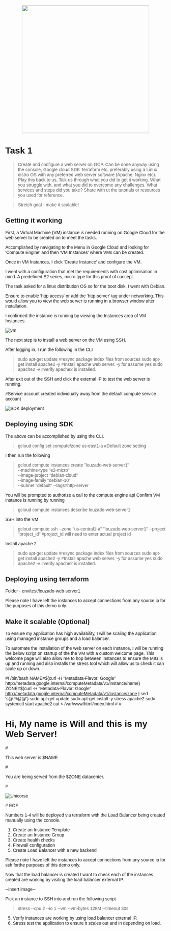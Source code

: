 <div id="header" align="center">
  <img src="https://www.freecodecamp.org/news/content/images/2020/10/gcp.png" width="400"/>
</div>

# **Task 1**

> Create and configure a web server on GCP.
Can be done anyway using the console, Google cloud SDK Terraform etc, preferably using a Linux distro OS with any preferred web server software (Apache, Nginx etc). Play this back to us, Talk us through what you did to get it working. What you struggle with, and what you did to overcome any challenges. What services and steps did you take? Share with ut the tutorials or resources you used for reference.

> Stretch goal - make it scalable!

## Getting it working

First, a Virtual Machine (VM) instance is needed running on Google Cloud for the web server to be created on to meet the tasks. 

Accomplished by navigating to the Menu in Google Cloud and looking for 'Compute Engine' and then 'VM Instances' where VMs can be created.

Once in VM Instances, I click 'Create Instance' and configure the VM.

I went with a configuration that met the requirements with cost optimisation in mind. A predefined E2 series, micro type for this proof of concept. 

The task asked for a linux distribution OS so for the boot disk, I went with Debian.

Ensure to enable 'http access' or add the 'http-server' tag under networking. This would allow you to view the web server is running in a browser window after installation.

I confirmed the instance is running by viewing the Instances area of VM Instances.

![vm](images/vm.png)

The next step is to install a web server on the VM using SSH.

After logging in, I run the following in the CLI

> sudo apt-get update #resync package index files from sources
> sudo apt-get install apache2 -y  #Install apache web server. -y for assume yes
> sudo apache2 -v #verify apache2 is installed.


After exit out of the SSH and click the external IP to test the web server is running.

#Service account created individually away from the default compute service account

![SDK deployment](images/gui-confirmation.png)


## Deploying using SDK

The above can be accomplished by using the CLI.

> gcloud config set compute/zone us-east1-a
#Default zone setting

I then run the following

> gcloud compute instances create "louzado-web-server1" \
> --machine-type "e2-micro" \
> --image-project "debian-cloud" \
> --image-family "debian-10" \
> --subnet "default"
> --tags=http-server

You will be prompted to authorize a call to the compute engine api
Confirm VM instance is running by running 

> gcloud compute instances describe louzado-web-server1

SSH into the VM

> gcloud compute ssh --zone "us-central1-a" "louzado-web-server1"  --project "project_id"
#project_id will need to enter actual project id

Install apache 2

> sudo apt-get update #resync package index files from sources
> sudo apt-get install apache2 -y  #Install apache web server. -y for assume yes
> sudo apache2 -v #verify apache2 is installed.

## Deploying using terraform

Folder - env/test/louzado-web-server1

Please note I have left the instances to accept connections from any source ip for the purposes of this demo only.


## Make it scalable (Optional)

To ensure my application has high availability, I will be scaling the application using managed instance groups and a load balancer.

To automate the installation of the web server on each instance, I will be running the below script on startup of the the VM with a custom welcome page. This welcome page will also allow me to hop between instances to ensure the MIG is up and running and also installs the stress tool which will allow us to check it can scale up or down.

  #! /bin/bash
  NAME=$(curl -H "Metadata-Flavor: Google" http://metadata.google.internal/computeMetadata/v1/instance/name)
  ZONE=$(curl -H "Metadata-Flavor: Google" http://metadata.google.internal/computeMetadata/v1/instance/zone | sed 's@.*/@@')
  sudo apt-get update
  sudo apt-get install -y stress apache2
  sudo systemctl start apache2
  cat <<EOF> /var/www/html/index.html
 #<body style="font-family: sans-serif">
 #<html><body><h1>Hi, My name is Will and this is my Web Server!</h1>
 #<p>This web server is $NAME</p>
 #<p>You are being served from the $ZONE datacenter.</p>
 #<p><img src="https://encrypted-tbn0.gstatic.com/images?q=tbn:ANd9GcR3QPqkkg4u1VpCmaa2dxGp4qP-hC-cyz1NeeDpTIqzgyVb-yK9xmYvqd3qA2yjaKgS9g&usqp=CAU" alt="Unicorse"></p>
#</body></html>
  EOF

Numbers 1-4 will be deployed via terraform with the Load Balancer being created manually using the console.

1) Create an Instance Template
2) Create an Instance Group
3) Create health checks
4) Firewall configuration
4) Create Load Balancer with a new backend

Please note I have left the instances to accept connections from any source ip for  ssh forthe purposes of this demo only.

Now that the load balancer is created I want to check each of the instances created are working by visiting the load balancer external IP.

--insert image--

Pick an instance to SSH into and run the following script
> stress --cpu 2 --io 1 --vm --vm-bytes 128M --timeout 30s



5) Verify instances are working by using load balancer external IP.
6) Stress test the application to ensure it scales out and in depending on load.




